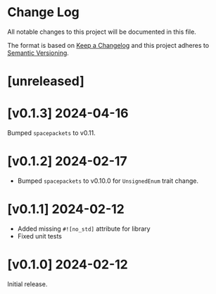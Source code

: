 Change Log
=======

All notable changes to this project will be documented in this file.

The format is based on [Keep a Changelog](http://keepachangelog.com/)
and this project adheres to [Semantic Versioning](http://semver.org/).

# [unreleased]

# [v0.1.3] 2024-04-16

Bumped `spacepackets` to v0.11.

# [v0.1.2] 2024-02-17

- Bumped `spacepackets` to v0.10.0 for `UnsignedEnum` trait change.

# [v0.1.1] 2024-02-12

- Added missing `#![no_std]` attribute for library
- Fixed unit tests

# [v0.1.0] 2024-02-12

Initial release.
